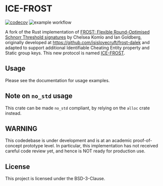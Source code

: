
# ICE-FROST

[![codecov](https://codecov.io/gh/toposware/frost/branch/master/graph/badge.svg?token=CA3D4JVOEJ)](https://codecov.io/gh/toposware/frost)
![example workflow](https://github.com/toposware/frost/actions/workflows/ci.yml/badge.svg)

A fork of the Rust implementation of [FROST: Flexible Round-Optimised Schnorr Threshold signatures](https://eprint.iacr.org/2020/852) by Chelsea Komlo and Ian Goldberg, originally developed at https://github.com/isislovecruft/frost-dalek and adapted to support additional Identifiable Cheating Entity property and Static group keys. This new protocol is named [ICE-FROST](https://eprint.iacr.org/2021/1658).

## Usage

Please see the documentation for usage examples.

## Note on `no_std` usage

This crate can be made `no_std` compliant, by relying on the `alloc` crate instead.

## WARNING

This codedebase is under development and is at an academic proof-of-concept prototype level.
In particular, this implementation has not received careful code review yet, and hence is NOT ready for production use.

## License

This project is licensed under the BSD-3-Clause.
